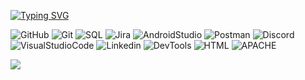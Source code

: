 
[![Typing SVG](https://readme-typing-svg.demolab.com?font=Press+Start+2P&pause=1&color=F71010&width=435&lines=Be+welcome+my+friend++my+name+is+Ihor;I+am+a+junior+QA+tester;and+here+I+will+post+my+HW)](https://git.io/typing-svg)




![GitHub](https://img.shields.io/badge/-GitHub-090909?style=for-the-badge&logo=GitHub)
![Git](https://img.shields.io/badge/-Git-090909?style=for-the-badge&logo=Git)
![SQL](https://img.shields.io/badge/-Sql-090909?style=for-the-badge&logo=mysql)
![Jira](https://img.shields.io/badge/-Jira-090909?style=for-the-badge&logo=Jira&logoColor=850909)
![AndroidStudio](https://img.shields.io/badge/-Androidstudio-090909?style=for-the-badge&logo=Androidstudio)
![Postman](https://img.shields.io/badge/-Postman-090909?style=for-the-badge&logo=Postman)
![Discord](https://img.shields.io/badge/-Discord-090909?style=for-the-badge&logo=Discord)
![VisualStudioCode](https://img.shields.io/badge/-VisualStudioCode-090909?style=for-the-badge&logo=VisualStudioCode&logoColor=34c3eb)
![Linkedin](https://img.shields.io/badge/-Linkedin-090909?style=for-the-badge&logo=Linkedin&logoColor=0377fc)
![DevTools](https://img.shields.io/badge/-ChromeDevTools-black?style=for-the-badge&logo=Google&logoColor=05f229)
![HTML](https://img.shields.io/badge/-HTML-black?style=for-the-badge&logo=HTML5&logoColor=red)
![APACHE](https://img.shields.io/badge/-apache-black?style=for-the-badge&logo=apache&logoColor=red)

![](https://komarev.com/ghpvc/?username=IhorHard&color=red&=for-the-badge)


